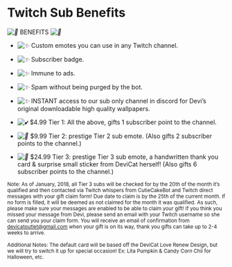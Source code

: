 # Twitch Sub Benefits

*![💜](https://s.w.org/images/core/emoji/2.2.1/svg/1f49c.svg)* BENEFITS *![💜](https://s.w.org/images/core/emoji/2.2.1/svg/1f49c.svg)*


* *![✨](https://s.w.org/images/core/emoji/2.2.1/svg/2728.svg)*
  Custom emotes you can use in any Twitch channel.
* *![✨](https://s.w.org/images/core/emoji/2.2.1/svg/2728.svg)*
  Subscriber badge.
* *![✨](https://s.w.org/images/core/emoji/2.2.1/svg/2728.svg)*
  Immune to ads.
* *![✨](https://s.w.org/images/core/emoji/2.2.1/svg/2728.svg)*
  Spam without being purged by the bot.
* *![✨](https://s.w.org/images/core/emoji/2.2.1/svg/2728.svg)*
  INSTANT access to our sub only channel in discord for Devi’s original downloadable high quality wallpapers.

* *![💕](https://s.w.org/images/core/emoji/2.2.1/svg/1f495.svg)* $4.99 Tier 1: All the above, gifts 1 subscriber point to the channel.
* *![🍰](https://s.w.org/images/core/emoji/2.2.1/svg/1f370.svg)* $9.99 Tier 2: prestige Tier 2 sub emote. (Also gifts 2 subscriber points to the channel.)
* *![💌](https://s.w.org/images/core/emoji/2.2.1/svg/1f48c.svg)* $24.99 Tier 3: prestige Tier 3 sub emote, a handwritten thank you card & surprise small sticker from DeviCat herself! (Also gifts 6 subscriber points to the channel.)

<small>Note: As of January, 2018, all Tier 3 subs will be checked for by the 20th of the month it’s qualified and then contacted via Twitch whispers from CutieCakeBot and Twitch direct messages with your gift claim form! Due date to claim is by the 25th of the current month. If no form is filled, it will be deemed as not claimed for the month it was qualified. As such, please make sure your messages are enabled to be able to claim your gift! If you think you missed your message from Devi, please send an email with your Twitch username so she can send you your claim form. You will receive an email of confirmation from devicatoutlet@gmail.com when your gift is on its way, thank you gifts can take up to 2-4 weeks to arrive.</small>

<small>Additional Notes: The default card will be based off the DeviCat Love Renew Design, but we will try to switch it up for special occasion! Ex: Lita Pumpkin & Candy Corn Chii for Halloween, etc.</small>
